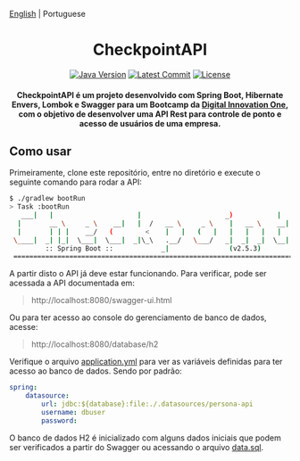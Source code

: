 [English](README.md) | Portuguese

<h1 align="center">CheckpointAPI</h1>

<div align="center">

[![Java Version][java-src]][java-href]
[![Latest Commit][commit-src]][commit-href]
[![License][license-src]][license-href]

#### CheckpointAPI é um projeto desenvolvido com Spring Boot, Hibernate Envers, Lombok e Swagger para um Bootcamp da [Digital Innovation One](https://digitalinnovation.one/), com o objetivo de desenvolver uma API Rest para controle de ponto e acesso de usuários de uma empresa.

</div>

## Como usar

Primeiramente, clone este repositório, entre no diretório e execute o seguinte comando para rodar a API:

```bash
$ ./gradlew bootRun
> Task :bootRun
   ___|   |                     |                     _)           |        \       _ \   _ _| |\ _ _
  |       __ \     _ \    __|   |  /   __ \     _ \    |   __ \    __|     _ \     |   |    |  | | \ \
  |       | | |    __/   (        <    |   |   (   |   |   |   |   |      ___ \    ___/     |   \ \ \ \
 \____|  _| |_|  \___|  \___|  _|\_\   .__/   \___/   _|  _|  _|  \__|  _/    _\  _|      ___|   ) ) ) )
         :: Spring Boot ::            _|               (v2.5.3)                                 / / / /
 ==============================================================================================/_/_/_/
```

A partir disto o API já deve estar funcionando. Para verificar, pode ser acessada a API documentada em:

> http://localhost:8080/swagger-ui.html

Ou para ter acesso ao console do gerenciamento de banco de dados, acesse:

> http://localhost:8080/database/h2

Verifique o arquivo [application.yml](src/main/resources/application.yml) para ver as variáveis definidas para ter acesso ao banco de dados. Sendo por padrão:

```yml
spring:
    datasource:
        url: jdbc:${database}:file:./.datasources/persona-api
        username: dbuser
        password:
```

O banco de dados H2 é inicializado com alguns dados iniciais que podem ser verificados a partir do Swagger ou acessando o arquivo [data.sql](src/main/resources/db/h2/data.sql).

[java-src]: https://img.shields.io/badge/java-11-orange
[java-href]: https://github.com/adoptium/temurin11-binaries/releases/download/jdk-11.0.12+7/OpenJDK11U-jdk_x64_windows_hotspot_11.0.12_7.msi
[commit-src]: https://img.shields.io/github/last-commit/dio-projects/checkpoint-api
[commit-href]: https://github.com/dio-projects/checkpoint-api
[license-src]: https://img.shields.io/github/license/dio-projects/checkpoint-api
[license-href]: LICENSE